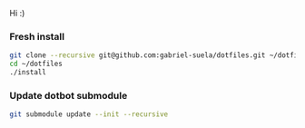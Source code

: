 Hi :)

### Fresh install

```bash
git clone --recursive git@github.com:gabriel-suela/dotfiles.git ~/dotfiles
cd ~/dotfiles
./install
```

### Update dotbot submodule

```bash
git submodule update --init --recursive
```
